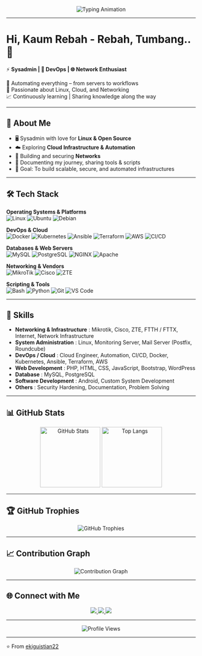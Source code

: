 <p align="center">
  <img src="https://readme-typing-svg.herokuapp.com?font=Fira+Code&weight=600&size=24&pause=1000&color=36BCF7&center=true&vCenter=true&width=600&lines=Hello+Guys!+I'm+Leo+Ganteng;sysadmin+%7C+DevOps+Engineer+%7C+Network+Enthusiast;Automating+Servers+%26+Workflows;Passionate+About+Linux+%26+Cloud" alt="Typing Animation" />
</p>

---

#  Hi, Kaum Rebah - Rebah, Tumbang.. 👋

⚡ **Sysadmin | 🚀 DevOps | 🌐 Network Enthusiast**  

🔧 Automating everything – from servers to workflows  
📡 Passionate about Linux, Cloud, and Networking  
📈 Continuously learning | Sharing knowledge along the way  

---

## 🚀 About Me
- 🖥️ Sysadmin with love for **Linux & Open Source**
- ☁️ Exploring **Cloud Infrastructure & Automation**
- 📡 Building and securing **Networks**
- 📜 Documenting my journey, sharing tools & scripts
- 🎯 Goal: To build scalable, secure, and automated infrastructures

---

## 🛠️ Tech Stack

**Operating Systems & Platforms**  
![Linux](https://img.shields.io/badge/Linux-FCC624?style=for-the-badge&logo=linux&logoColor=black)
![Ubuntu](https://img.shields.io/badge/Ubuntu-E95420?style=for-the-badge&logo=ubuntu&logoColor=white)
![Debian](https://img.shields.io/badge/Debian-A81D33?style=for-the-badge&logo=debian&logoColor=white)

**DevOps & Cloud**  
![Docker](https://img.shields.io/badge/Docker-2496ED?style=for-the-badge&logo=docker&logoColor=white)
![Kubernetes](https://img.shields.io/badge/Kubernetes-326CE5?style=for-the-badge&logo=kubernetes&logoColor=white)
![Ansible](https://img.shields.io/badge/Ansible-EE0000?style=for-the-badge&logo=ansible&logoColor=white)
![Terraform](https://img.shields.io/badge/Terraform-844FBA?style=for-the-badge&logo=terraform&logoColor=white)
![AWS](https://img.shields.io/badge/AWS-FF9900?style=for-the-badge&logo=amazon-aws&logoColor=white)
![CI/CD](https://img.shields.io/badge/CI%2FCD-2088FF?style=for-the-badge&logo=github-actions&logoColor=white)

**Databases & Web Servers**  
![MySQL](https://img.shields.io/badge/MySQL-4479A1?style=for-the-badge&logo=mysql&logoColor=white)
![PostgreSQL](https://img.shields.io/badge/PostgreSQL-336791?style=for-the-badge&logo=postgresql&logoColor=white)
![NGINX](https://img.shields.io/badge/NGINX-009639?style=for-the-badge&logo=nginx&logoColor=white)
![Apache](https://img.shields.io/badge/Apache-D22128?style=for-the-badge&logo=apache&logoColor=white)

**Networking & Vendors**  
![MikroTik](https://img.shields.io/badge/MikroTik-293239?style=for-the-badge&logo=mikrotik&logoColor=white)
![Cisco](https://img.shields.io/badge/Cisco-1BA0D7?style=for-the-badge&logo=cisco&logoColor=white)
![ZTE](https://img.shields.io/badge/ZTE-1C64F2?style=for-the-badge&logo=zte&logoColor=white)

**Scripting & Tools**  
![Bash](https://img.shields.io/badge/Bash-121011?style=for-the-badge&logo=gnu-bash&logoColor=white)
![Python](https://img.shields.io/badge/Python-3776AB?style=for-the-badge&logo=python&logoColor=white)
![Git](https://img.shields.io/badge/Git-F05032?style=for-the-badge&logo=git&logoColor=white)
![VS Code](https://img.shields.io/badge/VS%20Code-0078d7?style=for-the-badge&logo=visual-studio-code&logoColor=white)

---

## 🧩 Skills

- **Networking & Infrastructure** : Mikrotik, Cisco, ZTE, FTTH / FTTX, Internet, Network Infrastructure  
- **System Administration** : Linux, Monitoring Server, Mail Server (Postfix, Roundcube)  
- **DevOps / Cloud** : Cloud Engineer, Automation, CI/CD, Docker, Kubernetes, Ansible, Terraform, AWS  
- **Web Development** : PHP, HTML, CSS, JavaScript, Bootstrap, WordPress  
- **Database** : MySQL, PostgreSQL  
- **Software Development** : Android, Custom System Development  
- **Others** : Security Hardening, Documentation, Problem Solving  

---

## 📊 GitHub Stats

<p align="center">
  <img src="https://github-readme-stats.vercel.app/api?username=ekiguistian22&show_icons=true&theme=tokyonight" alt="GitHub Stats" height="160" />
  <img src="https://github-readme-stats.vercel.app/api/top-langs/?username=ekiguistian22&layout=compact&theme=tokyonight" alt="Top Langs" height="160" />
</p>

---

## 🏆 GitHub Trophies
<p align="center">
  <img src="https://github-profile-trophy.vercel.app/?username=ekiguistian22&theme=onedark&no-frame=true&row=1&column=7" alt="GitHub Trophies" />
</p>

---

## 📈 Contribution Graph
<p align="center">
  <img src="https://github-readme-activity-graph.vercel.app/graph?username=ekiguistian22&theme=tokyo-night" alt="Contribution Graph" />
</p>

---

## 🌐 Connect with Me
<p align="center">
  <a href="https://linkedin.com/in/ekiguistian" target="_blank">
    <img src="https://img.shields.io/badge/LinkedIn-0A66C2?style=for-the-badge&logo=linkedin&logoColor=white" />
  </a>
  <a href="mailto:ekiguistian@gmail.com" target="_blank">
    <img src="https://img.shields.io/badge/Email-D14836?style=for-the-badge&logo=gmail&logoColor=white" />
  </a>
  <a href="https://paypal.me/ekiguistian22" target="_blank">
    <img src="https://img.shields.io/badge/PayPal-00457C?style=for-the-badge&logo=paypal&logoColor=white" />
  </a>
</p>

---

<p align="center"> 
  <img src="https://komarev.com/ghpvc/?username=ekiguistian22&label=Profile+Views&color=blue&style=flat" alt="Profile Views" />
</p>

---

⭐️ From [ekiguistian22](https://github.com/ekiguistian22)
